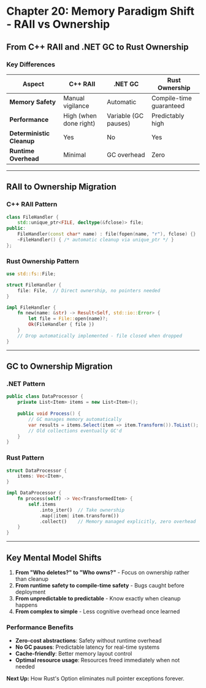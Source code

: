 # Chapter 20: Memory Paradigm Shift - RAII vs Ownership
## From C++ RAII and .NET GC to Rust Ownership

### Key Differences

| Aspect | C++ RAII | .NET GC | Rust Ownership |
|--------|----------|---------|----------------|
| **Memory Safety** | Manual vigilance | Automatic | Compile-time guaranteed |
| **Performance** | High (when done right) | Variable (GC pauses) | Predictably high |
| **Deterministic Cleanup** | Yes | No | Yes |
| **Runtime Overhead** | Minimal | GC overhead | Zero |

---

## RAII to Ownership Migration

### C++ RAII Pattern
```cpp
class FileHandler {
    std::unique_ptr<FILE, decltype(&fclose)> file;
public:
    FileHandler(const char* name) : file(fopen(name, "r"), fclose) {}
    ~FileHandler() { /* automatic cleanup via unique_ptr */ }
};
```

### Rust Ownership Pattern
```rust
use std::fs::File;

struct FileHandler {
    file: File,  // Direct ownership, no pointers needed
}

impl FileHandler {
    fn new(name: &str) -> Result<Self, std::io::Error> {
        let file = File::open(name)?;
        Ok(FileHandler { file })
    }
    // Drop automatically implemented - file closed when dropped
}
```

---

## GC to Ownership Migration

### .NET Pattern
```csharp
public class DataProcessor {
    private List<Item> items = new List<Item>();
    
    public void Process() {
        // GC manages memory automatically
        var results = items.Select(item => item.Transform()).ToList();
        // Old collections eventually GC'd
    }
}
```

### Rust Pattern
```rust
struct DataProcessor {
    items: Vec<Item>,
}

impl DataProcessor {
    fn process(self) -> Vec<TransformedItem> {
        self.items
            .into_iter()  // Take ownership
            .map(|item| item.transform())
            .collect()    // Memory managed explicitly, zero overhead
    }
}
```

---

## Key Mental Model Shifts

1. **From "Who deletes?" to "Who owns?"** - Focus on ownership rather than cleanup
2. **From runtime safety to compile-time safety** - Bugs caught before deployment
3. **From unpredictable to predictable** - Know exactly when cleanup happens
4. **From complex to simple** - Less cognitive overhead once learned

### Performance Benefits
- **Zero-cost abstractions**: Safety without runtime overhead
- **No GC pauses**: Predictable latency for real-time systems
- **Cache-friendly**: Better memory layout control
- **Optimal resource usage**: Resources freed immediately when not needed

**Next Up:** How Rust's Option<T> eliminates null pointer exceptions forever.
